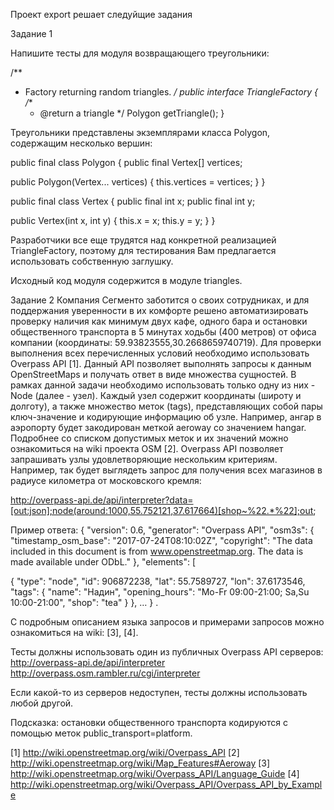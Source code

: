 Проект export решает следуйщие задания
 
Задание 1

Напишите тесты для модуля возвращающего треугольники:

/**
* Factory returning random triangles.
*/
public interface TriangleFactory {
 /**
  * @return a triangle
  */
 Polygon getTriangle();
}

Треугольники представлены экземплярами класса Polygon, содержащим несколько вершин:

public final class Polygon {
 public final Vertex[] vertices;

 public Polygon(Vertex... vertices) {
   this.vertices = vertices;
 }
}

public final class Vertex {
 public final int x;
 public final int y;

 public Vertex(int x, int y) {
   this.x = x;
   this.y = y;
 }
}

Разработчики все еще трудятся над конкретной реализацией TriangleFactory, поэтому для тестирования Вам предлагается использовать собственную заглушку.

Исходный код модуля содержится в модуле triangles.

Задание 2
Компания Сегменто заботится о своих сотрудниках, и для поддержания уверенности в их комфорте решено автоматизировать проверку наличия как минимум двух кафе, одного бара и остановки общественного транспорта в 5 минутах ходьбы (400 метров) от офиса компании (координаты: 59.93823555,30.2668659740719).
Для проверки выполнения всех перечисленных условий необходимо использовать Overpass API [1]. Данный API позволяет выполнять запросы к данным OpenStreetMaps и получать ответ в виде множества сущностей. В рамках данной задачи необходимо использовать только одну из них - Node (далее - узел). Каждый узел содержит координаты (широту и долготу), а также множество меток (tags), представляющих собой пары ключ-значение и кодирующие информацию об узле. Например, ангар в аэропорту будет закодирован меткой aeroway со значением hangar. Подробнее со списком допустимых меток и их значений можно ознакомиться на wiki проекта OSM [2].
Overpass API позволяет запрашивать узлы удовлетворяющие нескольким критериям. Например, так будет выглядеть запрос для получения всех магазинов в радиусе километра от московского кремля: 

http://overpass-api.de/api/interpreter?data=[out:json];node(around:1000,55.752121,37.617664)[shop~%22.*%22];out;

Пример ответа:
{
  "version": 0.6,  "generator": "Overpass API",
  "osm3s": {
    "timestamp_osm_base": "2017-07-24T08:10:02Z",
    "copyright": "The data included in this document is from www.openstreetmap.org. The data is made available under ODbL."
  },
  "elements": [

{
  "type": "node",
  "id": 906872238,
  "lat": 55.7589727,
  "lon": 37.6173546,
  "tags": {
    "name": "Надин",
    "opening_hours": "Mo-Fr 09:00-21:00; Sa,Su 10:00-21:00",
    "shop": "tea"
  }
},
…
}
.

С подробным описанием языка запросов и примерами запросов можно ознакомиться на wiki: [3], [4].

Тесты должны использовать один из публичных Overpass API серверов:
http://overpass-api.de/api/interpreter
http://overpass.osm.rambler.ru/cgi/interpreter

Если какой-то из серверов недоступен, тесты должны использовать любой другой.

Подсказка: остановки общественного транспорта кодируются с помощью меток public_transport=platform.

[1] http://wiki.openstreetmap.org/wiki/Overpass_API
[2] http://wiki.openstreetmap.org/wiki/Map_Features#Aeroway
[3] http://wiki.openstreetmap.org/wiki/Overpass_API/Language_Guide
[4] http://wiki.openstreetmap.org/wiki/Overpass_API/Overpass_API_by_Example
